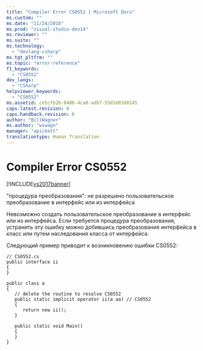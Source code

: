 ```yaml
---
title: "Compiler Error CS0552 | Microsoft Docs"
ms.custom: ""
ms.date: "11/24/2016"
ms.prod: "visual-studio-dev14"
ms.reviewer: ""
ms.suite: ""
ms.technology: 
  - "devlang-csharp"
ms.tgt_pltfrm: ""
ms.topic: "error-reference"
f1_keywords: 
  - "CS0552"
dev_langs: 
  - "CSharp"
helpviewer_keywords: 
  - "CS0552"
ms.assetid: ce5cfb26-8406-4ca0-adb7-55d1d03d8145
caps.latest.revision: 6
caps.handback.revision: 6
author: "BillWagner"
ms.author: "wiwagn"
manager: "wpickett"
translationtype: Human Translation
---
```

# Compiler Error CS0552
[!INCLUDE[vs2017banner](../../../csharp/includes/vs2017banner.md)]

"процедура преобразования": не разрешено пользовательское преобразование в интерфейс или из интерфейса  
  
 Невозможно создать пользовательское преобразование в интерфейс или из интерфейса.  Если требуется процедура преобразования, устранить эту ошибку можно добившись преобразования интерфейса в класс или путем наследования класса от интерфейса.  
  
 Следующий пример приводит к возникновению ошибки CS0552:  
  
```  
// CS0552.cs  
public interface ii  
{  
}  
  
public class a  
{  
   // delete the routine to resolve CS0552  
   public static implicit operator ii(a aa) // CS0552  
   {  
      return new ii();  
   }  
  
   public static void Main()  
   {  
   }  
}  
```